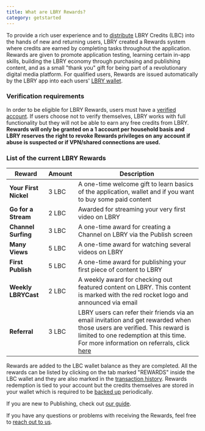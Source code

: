 ```yaml
---
title: What are LBRY Rewards?
category: getstarted
---
```


To provide a rich user experience and to [distribute](https://lbry.com/faq/credit-policy) LBRY Credits (LBC) into the hands of new and returning users, LBRY created a Rewards system where credits are earned by completing tasks throughout the application. Rewards are given to promote application testing, learning certain in-app skills, building the LBRY economy through purchasing and publishing content, and as a small "thank you" gift for being part of a revolutionary digital media platform. For qualified users, Rewards are issued automatically by the LBRY app into each users' [LBRY wallet](https://lbry.com/faq/how-to-backup-wallet).

### Verification requirements

In order to be eligible for LBRY Rewards, users must have a [verified account](https://lbry.com/faq/identity-requirements). If users choose not to verify themselves, LBRY works with full functionality but they will not be able to earn any free credits from LBRY.  **Rewards will only be granted on a 1 account per household basis and LBRY reserves the right to revoke Rewards privileges on any account if abuse is suspected or if VPN/shared connections are used.** 

### List of the current LBRY Rewards
| Reward | Amount | Description |
--- | --- | --- 
| **Your First Nickel** | 3 LBC | A one-time welcome gift to learn basics of the application, wallet and if you want to buy some paid content
| **Go for a Stream** | 2 LBC | Awarded for streaming your very first video on LBRY
| **Channel Surfing** | 3 LBC | A one-time award for creating a Channel on LBRY via the Publish screen
| **Many Views** | 5 LBC | A one-time award for watching several videos on LBRY
| **First Publish** | 5 LBC | A one-time award for publishing your first piece of content to LBRY
| **Weekly LBRYCast** | 2 LBC | A weekly award for checking out featured content on LBRY. This content is marked with the red rocket logo and announced via email
| **Referral** | 3 LBC | LBRY users can refer their friends via an email invitation and get rewarded when those users are verified. This reward is limited to one redemption at this time. For more information on referrals, click [here](https://lbry.com/faq/referrals)

Rewards are added to the LBC wallet balance as they are completed. All the rewards can be listed by clicking on the tab marked "REWARDS" inside the LBC wallet and they are also marked in the [transaction history](https://lbry.com/faq/transaction-types).  Rewards redemption is tied to your account but the credits themselves are stored in your wallet which is required to be [backed up](https://lbry.com/faq/how-to-backup-wallet) periodically.

If you are new to Publishing, check out [our guide](https://lbry.com/faq/how-to-publish).

If you have any questions or problems with receiving the Rewards, feel free to [reach out to us](https://lbry.com/faq/support).
